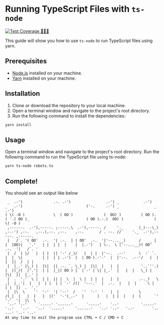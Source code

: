 # Running TypeScript Files with `ts-node`

[![Test Coverage 🧙🏽‍♂️](https://github.com/iammorganparry/interview-stuff/actions/workflows/tests.yml/badge.svg)](https://github.com/iammorganparry/interview-stuff/actions/workflows/tests.yml)

This guide will show you how to use `ts-node` to run TypeScript files using yarn.

## Prerequisites

- [Node.js](https://nodejs.org/) installed on your machine.
- [Yarn](https://yarnpkg.com/) installed on your machine.

## Installation

1. Clone or download the repository to your local machine.
2. Open a terminal window and navigate to the project's root directory.
3. Run the following command to install the dependencies:

```sh
yarn install
```

## Usage

Open a terminal window and navigate to the project's root directory.
Run the following command to run the TypeScript file using ts-node:
```sh
yarn ts-node robots.ts
```

## Complete!

You should see an output like below

```
 _  .-')              .-. .-')                .-') _           .-')            _   .-')                             ('-.     .-') _                _  .-')
( \( -O )             \  ( OO )              (  OO) )         ( OO ).         ( '.( OO )_                          ( OO ).-.(  OO) )              ( \( -O )
 ,------.  .-'),-----. ;-----.\  .-'),-----. /     '._       (_)---\_)  ,-.-') ,--.   ,--.),--. ,--.    ,--.       / . --. //     '._  .-'),-----. ,------.
 |   /`. '( OO'  .-.  '| .-.  | ( OO'  .-.  '|'--...__)      /    _ |   |  |OO)|   `.'   | |  | |  |    |  |.-')   | \-.  \ |'--...__)( OO'  .-.  '|   /`. '
 |  /  | |/   |  | |  || '-' /_)/   |  | |  |'--.  .--'      \  :` `.   |  |  \|         | |  | | .-')  |  | OO ).-'-'  |  |'--.  .--'/   |  | |  ||  /  | |
 |  |_.' |\_) |  |\|  || .-. `. \_) |  |\|  |   |  |          '..`''.)  |  |(_/|  |'.'|  | |  |_|( OO ) |  |`-' | \| |_.'  |   |  |   \_) |  |\|  ||  |_.' |
 |  .  '.'  \ |  | |  || |  \  |  \ |  | |  |   |  |         .-._)   \ ,|  |_.'|  |   |  | |  | | `-' /(|  '---.'  |  .-.  |   |  |     \ |  | |  ||  .  '.'
 |  |\  \    `'  '-'  '| '--'  /   `'  '-'  '   |  |         \       /(_|  |   |  |   |  |('  '-'(_.-'  |      |   |  | |  |   |  |      `'  '-'  '|  |\  \
 `--' '--'     `-----' `------'      `-----'    `--'          `-----'   `--'   `--'   `--'  `-----'     `------'   `--' `--'   `--'        `-----' `--' '--'
At any time to exit the program use CTRL + C / CMD + C
```
